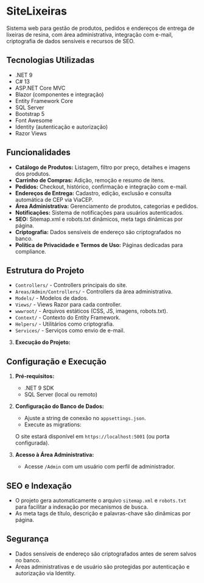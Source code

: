 # SiteLixeiras

Sistema web para gestão de produtos, pedidos e endereços de entrega de lixeiras de resina, com área administrativa, integração com e-mail, criptografia de dados sensíveis e recursos de SEO.

## Tecnologias Utilizadas

- .NET 9
- C# 13
- ASP.NET Core MVC
- Blazor (componentes e integração)
- Entity Framework Core
- SQL Server
- Bootstrap 5
- Font Awesome
- Identity (autenticação e autorização)
- Razor Views

## Funcionalidades

- **Catálogo de Produtos:** Listagem, filtro por preço, detalhes e imagens dos produtos.
- **Carrinho de Compras:** Adição, remoção e resumo de itens.
- **Pedidos:** Checkout, histórico, confirmação e integração com e-mail.
- **Endereços de Entrega:** Cadastro, edição, exclusão e consulta automática de CEP via ViaCEP.
- **Área Administrativa:** Gerenciamento de produtos, categorias e pedidos.
- **Notificações:** Sistema de notificações para usuários autenticados.
- **SEO:** Sitemap.xml e robots.txt dinâmicos, meta tags dinâmicas por página.
- **Criptografia:** Dados sensíveis de endereço são criptografados no banco.
- **Política de Privacidade e Termos de Uso:** Páginas dedicadas para compliance.

## Estrutura do Projeto

- `Controllers/` - Controllers principais do site.
- `Areas/Admin/Controllers/` - Controllers da área administrativa.
- `Models/` - Modelos de dados.
- `Views/` - Views Razor para cada controller.
- `wwwroot/` - Arquivos estáticos (CSS, JS, imagens, robots.txt).
- `Context/` - Contexto do Entity Framework.
- `Helpers/` - Utilitários como criptografia.
- `Services/` - Serviços como envio de e-mail.

3. **Execução do Projeto:**
   
## Configuração e Execução

1. **Pré-requisitos:**
   - .NET 9 SDK
   - SQL Server (local ou remoto)

2. **Configuração do Banco de Dados:**
   - Ajuste a string de conexão no `appsettings.json`.
   - Execute as migrations:
     
   
   
   O site estará disponível em `https://localhost:5001` (ou porta configurada).

4. **Acesso à Área Administrativa:**
   - Acesse `/Admin` com um usuário com perfil de administrador.

## SEO e Indexação

- O projeto gera automaticamente o arquivo `sitemap.xml` e `robots.txt` para facilitar a indexação por mecanismos de busca.
- As meta tags de título, descrição e palavras-chave são dinâmicas por página.

## Segurança

- Dados sensíveis de endereço são criptografados antes de serem salvos no banco.
- Áreas administrativas e de usuário são protegidas por autenticação e autorização via Identity.



